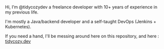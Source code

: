 Hi, I’m @tidycozydev a freelance developer with 10+ years of experience in my previous life.

I'm mostly a Java/backend developer and a self-taught DevOps (Jenkins + Kubernetes).

If you need a hand, I'll be messing around here on this repository, and here : [tidycozy.dev](https://tidycozy.dev/)
